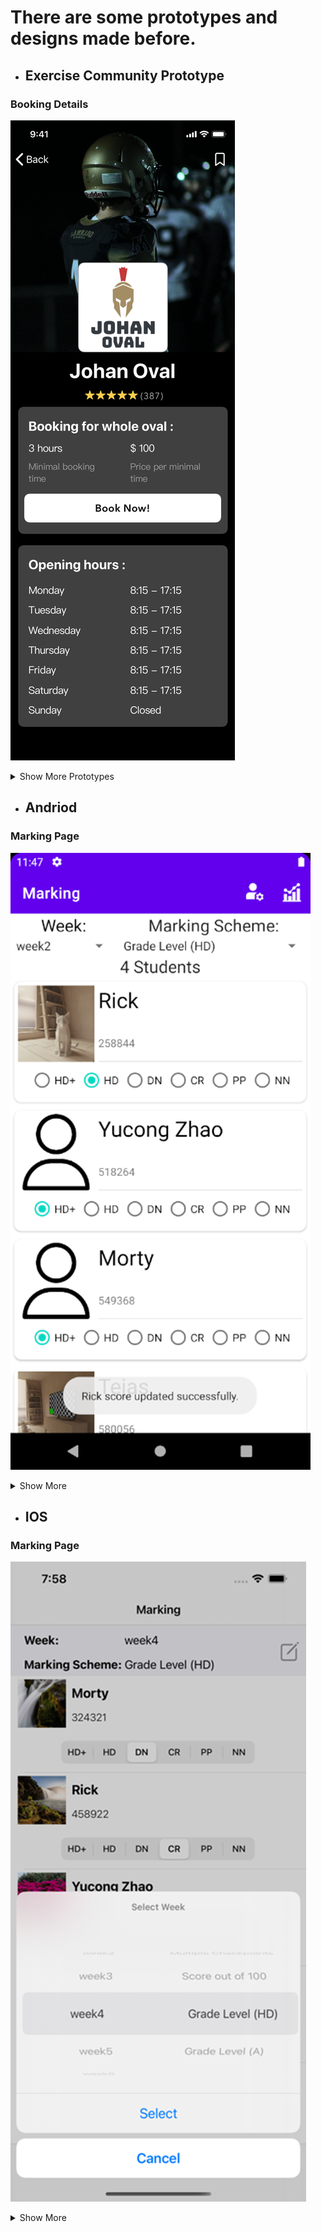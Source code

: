 # There are some prototypes and designs made before.

- ## Exercise Community Prototype

### Booking Details
![Booking Details](/images/BookingDetails@3x.png)

<details><summary>Show More Prototypes</summary>

### Booking Home Page
![Booking Home Page](images/BookingHome@3x.png)

### Event Home Page
![Event Home Page](images/EventHome@3x.png)

### Group Home Page
![Group Home Page](images/GroupHome@3x.png)
</details>

- ## Andriod

### Marking Page
![Android Marking Page](images/Android_Marking.png)

<details><summary>Show More</summary>

### Marking Page 2
![Android Marking Page 2](images/Android_Marking2.png)

</details>

- ## IOS

### Marking Page
![IOS Marking Page](images/IOS_Marking.png)

<details><summary>Show More</summary>

### Marking Page 2
![IOS Marking Page 2](images/IOS_Marking2.png)

</details>


